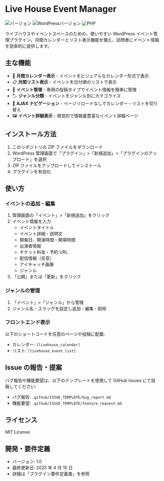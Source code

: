 # Live House Event Manager

![バージョン](https://img.shields.io/badge/version-1.0-blue)
![WordPressバージョン](https://img.shields.io/badge/WordPress-6.0%2B-green)
![PHP](https://img.shields.io/badge/PHP-7.4%2B-purple)

ライブハウスやイベントスペースのための、使いやすい WordPress イベント管理プラグイン。月間カレンダーとリスト表示機能を備え、訪問者にイベント情報を効率的に提供します。

## 主な機能

- 📅 **月間カレンダー表示** - イベントをビジュアルなカレンダー形式で表示
- 📋 **月間リスト表示** - イベントを日付順のリストで表示
- 🎸 **イベント管理** - 専用の投稿タイプでイベント情報を簡単に管理
- 🏷️ **ジャンル分類** - イベントをジャンル別にカテゴライズ
- 🔄 **AJAX ナビゲーション** - ページリロードなしでカレンダー・リストを切り替え
- 🖼️ **イベント詳細表示** - 視覚的で情報量豊富なイベント詳細ページ

## インストール方法

1. このリポジトリの ZIP ファイルをダウンロード
2. WordPress 管理画面で「プラグイン」>「新規追加」>「プラグインのアップロード」を選択
3. ZIP ファイルをアップロードしてインストール
4. プラグインを有効化

## 使い方

### イベントの追加・編集

1. 管理画面の「イベント」>「新規追加」をクリック
2. イベント情報を入力
   - イベントタイトル
   - イベント詳細・説明文
   - 開催日、開演時間・開場時間
   - 出演者情報
   - チケット料金・予約 URL
   - 配信情報（任意）
   - アイキャッチ画像
   - ジャンル
3. 「公開」または「更新」をクリック

### ジャンルの管理

1. 「イベント」>「ジャンル」から管理
2. ジャンル名・スラッグを設定し追加・編集・削除

### フロントエンド表示

以下のショートコードを任意のページや投稿に配置:

- カレンダー: `[livehouse_calendar]`
- リスト: `[livehouse_event_list]`

## Issue の報告・提案

バグ報告や機能要望は、以下のテンプレートを使用して GitHub Issues にて投稿してください:

- バグ報告: `.github/ISSUE_TEMPLATE/bug_report.md`
- 機能要望: `.github/ISSUE_TEMPLATE/feature_request.md`

## ライセンス

MIT License

## 開発・要件定義

- バージョン: 1.0
- 最終更新日: 2025 年 4 月 15 日
- 詳細は「プラグイン要件定義書」を参照
